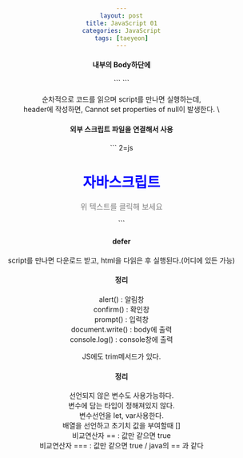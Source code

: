 ```yaml
---
layout: post
title: JavaScript 01
categories: JavaScript
tags: [taeyeon]
---
```


<h4>내부의 Body하단에</h4>
```
<script>
	let obj=document.querySelector("#heading"); 
	obj.onclick=function(){ //obj가 클릭이 되면?
		obj.style.color='red'; //얘를 수행해라.
	}
</script>
```

순차적으로 코드를 읽으며 script를 만나면 실행하는데,<br>
header에 작성하면, Cannot set properties of null이 발생한다.
\

<h4>외부 스크립트 파일을 연결해서 사용</h4>
```
2=js
<!DOCTYPE html>
<html lang="ko">
<head>
	<meta charset="UTF-8">
	<meta name="viewport" content="width=device-width, initial-scale=1.0">
	<title>글자색 바꾸기</title>
	<style>
		body { text-align:center; }
		#heading { color:blue; }
		#text { 
			color:gray;
			font-size:15px;
		}
	</style>
	<script src="js/change-color.js"></script>	
</head>
<body>
	<h1 id="heading">자바스크립트</h1>
	<p id="text">위 텍스트를 클릭해 보세요</p>
</body>
</html>
```

<h4>defer</h4>
 script를 만나면 다운로드 받고, html을 다읽은 후 실행된다.(어디에 있든 가능)

<h4>정리</h4>
alert() : 알림창<br>
confirm() : 확인창<br>
prompt() : 입력창<br>
document.write() : body에 출력<br>
console.log() : console창에 출력<br>

JS에도 trim메서드가 있다.

<h4>정리</h4>
선언되지 않은 변수도 사용가능하다.<br>
변수에 담는 타입이 정해져있지 않다.<br>
변수선언을 let, var사용한다.<br>
배열을 선언하고 초기치 값을 부여할때 [] <br>
비교연산자 == : 값만 같으면 true<br>
비교연산자 === : 값만 같으면 true / java의 == 과 같다<br>


 

